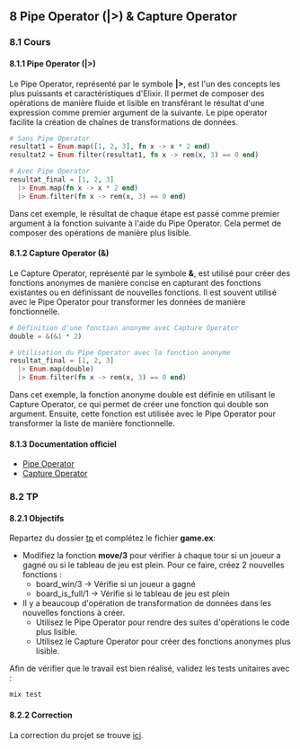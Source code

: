 ## 8 Pipe Operator (|>) & Capture Operator
### 8.1 Cours
#### 8.1.1 Pipe Operator (|>)
Le Pipe Operator, représenté par le symbole **|>**, est l'un des concepts les plus puissants et caractéristiques d'Elixir. Il permet de composer des opérations de manière fluide et lisible en transférant le résultat d'une expression comme premier argument de la suivante. Le pipe operator facilite la création de chaînes de transformations de données.

```elixir
# Sans Pipe Operator
resultat1 = Enum.map([1, 2, 3], fn x -> x * 2 end)
resultat2 = Enum.filter(resultat1, fn x -> rem(x, 3) == 0 end)

# Avec Pipe Operator
resultat_final = [1, 2, 3]
  |> Enum.map(fn x -> x * 2 end)
  |> Enum.filter(fn x -> rem(x, 3) == 0 end)
```
Dans cet exemple, le résultat de chaque étape est passé comme premier argument à la fonction suivante à l'aide du Pipe Operator. Cela permet de composer des opérations de manière plus lisible.

#### 8.1.2 Capture Operator (&)
Le Capture Operator, représenté par le symbole **&**, est utilisé pour créer des fonctions anonymes de manière concise en capturant des fonctions existantes ou en définissant de nouvelles fonctions. Il est souvent utilisé avec le Pipe Operator pour transformer les données de manière fonctionnelle.
```elixir
# Définition d'une fonction anonyme avec Capture Operator
double = &(&1 * 2)

# Utilisation du Pipe Operator avec la fonction anonyme
resultat_final = [1, 2, 3]
  |> Enum.map(double)
  |> Enum.filter(fn x -> rem(x, 3) == 0 end)
```
Dans cet exemple, la fonction anonyme double est définie en utilisant le Capture Operator, ce qui permet de créer une fonction qui double son argument. Ensuite, cette fonction est utilisée avec le Pipe Operator pour transformer la liste de manière fonctionnelle.
#### 8.1.3 Documentation officiel
- [Pipe Operator](https://hexdocs.pm/elixir/1.16/enumerable-and-streams.html#the-pipe-operator)
- [Capture Operator](https://hexdocs.pm/elixir/1.16/anonymous-functions.html#the-capture-operator)

### 8.2 TP

#### 8.2.1 Objectifs

Repartez du dossier [tp](https://github.com/nathan-poncet/fyc/tree/main/parts/8%20-%20Pip%20&%20Capture%20operator/tp) et complétez le fichier **game.ex**:
- Modifiez la fonction **move/3** pour vérifier à chaque tour si un joueur a gagné ou si le tableau de jeu est plein. Pour ce faire, créez 2 nouvelles fonctions : 
  - board_win/3 -> Vérifie si un joueur a gagné
  - board_is_full/1 -> Vérifie si le tableau de jeu est plein
- Il y a beaucoup d'opération de transformation de données dans les nouvelles fonctions à créer. 
  - Utilisez le Pipe Operator pour rendre des suites d'opérations le code plus lisible.
  - Utilisez le Capture Operator pour créer des fonctions anonymes plus lisible.

Afin de vérifier que le travail est bien réalisé, validez les tests unitaires avec :

```bash
mix test
```
#### 8.2.2 Correction

La correction du projet se trouve [ici](https://github.com/nathan-poncet/fyc/tree/main/parts/8%20-%20Pip%20&%20Capture%20operator/correction).
